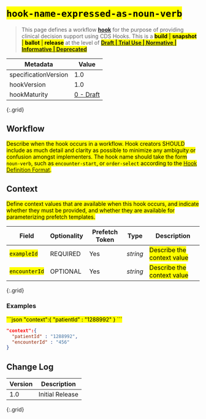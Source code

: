 # <mark>`hook-name-expressed-as-noun-verb`</mark>

<blockquote>
    This page defines a workflow <a href="https://build.fhir.org/ig/HL7/cds-hooks/#hooks"><b>hook</b></a> for the purpose of providing clinical decision support using CDS Hooks. This is a <mark><b>build</b> | <b>snapshot</b> | <b>ballot</b> | <b>release</b></mark> at the level of <mark><a href="http://hl7.org/fhir/versions.html#std-processs"><b>Draft | Trial Use | Normative | Informative | Deprecated</b></a></mark>
</blockquote>

| Metadata | Value
| ---- | ----
| specificationVersion | 1.0
| hookVersion | 1.0
| hookMaturity | [0 - Draft](https://build.fhir.org/ig/HL7/cds-hooks/#hook-maturity-model)
{:.grid}

## Workflow

<mark>Describe when the hook occurs in a workflow. Hook creators SHOULD include as much detail and clarity as possible to minimize any ambiguity or confusion amongst implementers. The hook name should take the form `noun-verb`, such as `encounter-start`, or `order-select` according to the [Hook Definition Format]({{site.data.fhir.cdshooks}}#hook-definition-format).</mark>

## Context

<mark>Define context values that are available when this hook occurs, and indicate whether they must be provided, and whether they are available for parameterizing prefetch templates.</mark>

Field | Optionality | Prefetch Token | Type | Description
----- | -------- | ---- | ---- | ----
<mark>`exampleId`</mark> | REQUIRED | Yes | *string* | <mark>Describe the context value</mark>
<mark>`encounterId`</mark> | OPTIONAL | Yes | *string* | <mark>Describe the context value</mark>
{:.grid}

### Examples

<mark>
```json
"context":{
  "patientId" : "1288992"
}
```

```json
"context":{
  "patientId" : "1288992",
  "encounterId" : "456"
}
```
</mark>

## Change Log

Version | Description
---- | ----
1.0 | Initial Release
{:.grid}